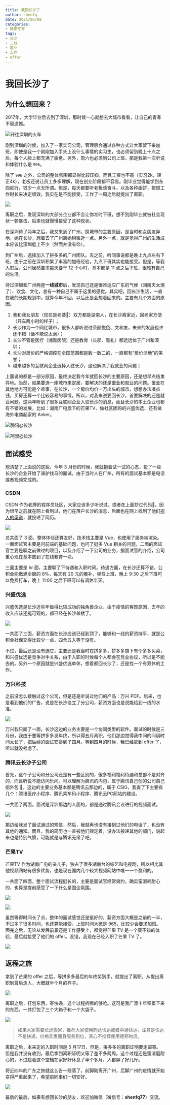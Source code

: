 ```yaml
---
title: 我回长沙了
author: shenfq
date: 2021/06/08
categories:
- 随便写写
tags:
- 长沙
- 二线
- 置业
- 工作
- offer
---
```


# 我回长沙了

## 为什么想回来？

2017年，大学毕业后去到了深圳，那时候一心就想去大城市看看，让自己的青春不留遗憾。

![开往深圳的火车](https://file.shenfq.com/pic/20210607174247.png)

刚到深圳的时候，加入了一家实习公司，管理层会通过各种方式让大家留下来加班，即使是我一个刚刚加入手头上没什么事情的实习生，也必须留到晚上十点之后，每个人脸上都充满了疲惫。另外，周六也必须到公司上班，那是我第一次听说和体验什么是 `996`。

除了 `996` 之外，公司的整体氛围都显得比较压抑，而且工资也不高（实习2k，转正4k），老板还说让员工多多理解，现在创业阶段都不容易。刚毕业觉得能学到东西就行，钱少一点无所谓。但是，每天都要听老板谈奋斗，以及各种画饼，按照工作时长来决定绩效，我实在是不能接受，工作了一周之后就提出了离职。

![](https://file.shenfq.com/pic/20210607180428.png)

离职之后，发现深圳的大部分企业都不会让你准时下班，想不到刚毕业就被社会现状一顿暴击，后来也就慢慢接受了这种现状。

在深圳待了两年之后，我又来到了广州，换城市的主要原因，是当时和女朋友异地，她在长沙，想着去了广州离她稍微近一点。另外一点，就是觉得广州的生活成本应该比深圳低上不少（然而并没有😟）。

到广州后，选择加入了拼多多的广州团队。去之前，听同事说都是晚上九点左右下班，由于之前在深圳积累了丰富的加班经验，九点下班其实也能接受。但是，等我入职后，公司居然要求每天要干 12 个小时，基本都是 11 点之后下班，很难有自己的生活。

待过深圳和广州两座**一线城市**后，发现自己还是很难适应广东的气候（回南天太潮了）、饮食、文化，总有一种自己不属于这里的感觉。其实吧，回长沙生活，一直在我的长期规划中，就算今年不回，以后还是会想着回来的。主要有几个方面的原因。

1. 我和我女朋友（现在是老婆🥰）双方都是湖南人，在长沙离家近，回老家方便（开车两小时的样子）；
2. 长沙作为一个网红城市，很多人都听说过茶颜悦色、文和友，未来的发展也许还不错（话不能说太满）；
3. 长沙不管是医疗（湘雅医院）还是教育（长郡、雅礼）都远远优于广州和深圳；
4. 长沙对房价的严格调控在全国范围都是数一数二的，一直都有“房价洼地”的美誉；
5. 越来越多的互联网企业选择入驻长沙，这也解决了我就业的问题；

上面说的都是一部分原因，最终决定我今年就回长沙的主要原因，还是想早点结束异地。当然，如果要选一座城市来定居，要解决的还是置业和就业的问题。置业在其他地方可能是个难事，在长沙，一个房价均价一万出头的城市，想想办法凑点钱，买房还算一个比较容易的事情。所以，对我来说要回长沙，首要解决的还是就业问题。这两年听到了很多互联网企业入驻长沙的消息，而且长沙的本土企业也都有不错的发展，比如：湖南广电旗下的芒果TV、做社区团购的兴盛优选、还有做海外电商起家的 Anker。

![腾讯@长沙](https://file.shenfq.com/pic/20210608155825.png)

![阿里@长沙](https://file.shenfq.com/pic/20210608160004.png)

## 面试感受

想清楚了上面说的这些，今年 3 月份的时候，我就抱着试一试的心态，投了一些长沙的企业开始了骑驴找马的面试。由于当时人在广州，所有的面试基本都是电话或者视频完成的。

### CSDN

CSDN 作为老牌的程序员社区，大家应该多少听说过，或者在上面抄过代码🤪。因为很早之前就在网上看到过，他们在落户长沙的消息，后面也在网上找到了他们[招人的渠道](https://www.zhipin.com/job_detail/fa6a9e051f7f769a1nV43t64EFFX.html?ka=hot-job-1)，就投递了简历。

![](https://file.shenfq.com/pic/20210608161212.png)

总共面了 3 面，整体体验还算友好，技术栈主要是 Vue，也使用了服务端渲染。一面面试官主要是问前端的基础问题，也问了挺多 Vue 相关的问题，二面的面试官主要是聊之前做过的项目，以及介绍了一下公司的业务，据面试官的介绍，公司重心现在基本放到了在线教育一块。

三面主要是 hr 面，主要聊了下待遇和入职时间。待遇方面，在长沙还算不错，公积金能缴满全额的 8%，每天有 20 元的餐补，弹性上班，晚上 9:30 之后下班可以免费打车，晚上 11:00 之后下班可以有调休半天。

### 兴盛优选

兴盛优选是长沙近些年做得比较成功的独角兽企业，由于疫情的客观原因，去年的收入应该还挺可观的，都已经在长沙盖楼了。

![](https://file.shenfq.com/pic/20210608204702.png)

一共面了三面，薪资方面在长沙应该已经到顶了，能够和一线的薪资持平，就是公积金社保交得比较少一点，四舍五入等于没有。

不过，最后还是没有选它，主要还是我当时在拼多多，拼多多旗下有个多多买菜，和兴盛优选是竞争对手关系，由于入职的时候每个人都会签竞业协议，所以是不能去的。另外一个原因就是兴盛优选单休，想着都回长沙了，还是找一个有双休的工作。

### 万兴科技

之前没怎么接触过这个公司，但是还是听说过他们的产品：万兴 PDF。后来，也是看到他们的广告，说是在长沙设立了分公司，薪资方面也是说能给到一线的水准。

![](https://file.shenfq.com/pic/20210608174816.png)

万兴我只面了一面，长沙这边的业务主要是一个协同类型的软件。面试的时候是三月份，我由于要等拼多多发年终，所以得五月离职，他们那边觉得我中间的间隔时间太长了，把后续的面试安排到了四月。等到四月的时候，我已经拿到 offer 了，所以就没考虑了。

### 腾讯云长沙子公司

首先，这个子公司和分公司还是有一些区别的，很多福利福利待遇和总部不是对齐的，而且听说不能访问乐问。可以理解为腾讯的内包，属于腾讯自己创的公司自己招外包 🤪。这边的主要业务基本都是腾讯云那边的，属于 CSIG，我查了下主要有几个：腾讯医疗小程序、腾讯乘车码小程序、腾讯云PC网站的建设。

一共面了两面，面试是深圳那边的人面的，都是通过腾讯会议进行的视频面试。

![](https://file.shenfq.com/pic/20210608180002.png)

那边给我发了面试通过的短信，然后，我就再也没有接到过他们的电话了，也没有其他的通知。而且，我的简历也一直被他们锁定着，没办法投递其他的部门，说起来也是特别气愤，可能就是与腾讯无缘了吧。

### 芒果TV

芒果TV 作为湖南广电的亲儿子，独占了很多湖南台的综艺和电视剧，所以相比其他视频网站有很多优势，也是现在国内几个较大视频网站中唯一一个盈利的。

一共面了四面，整个面试流程挺长的，主要是面试官经常爽约，确实蛮消耗耐心的，也算是提前感受了一下什么是国企氛围。

![](https://file.shenfq.com/pic/20210608205525.png)

![](https://file.shenfq.com/pic/20210608205408.png)

虽然等得时间长了点，整体的面试感觉还是挺好的，薪资方面大概是之前的一半，不过多了很多时间，也还算能接受。上班时间大概是 965，比较少会要求加班。面完之后，无论从发展前景还是工作感受上，都觉得芒果 TV 是一个蛮不错的体验，最后就接受了他们的 offer。没错，我现在已经入职了芒果 TV 了。

![](https://file.shenfq.com/pic/20210608210111.jpg)

## 返程之旅

拿到了芒果的 offer 之后，等拼多多最后的年终奖到手，就提出了离职，从提出离职到最后走人，大概就半个月的样子。

![](https://file.shenfq.com/pic/20210608210631.png)

离职之后，打包东西，寄快递，这个过程折腾的够呛。这可是我广漂十年积累下来的东西，一共打包了三个大箱子和一个大袋子。

![](https://file.shenfq.com/pic/20210608211143.jpg)

> 如果大家需要长途搬家，推荐大家使用韵达快运或者中通快运，注意是快运不是快递，价格实惠而且服务到位，真心不推荐使用德邦物流。

离职之后，本来定的入职时间是 5 月17日，但是，拼多多的离职证明要走邮寄。但是我并没有收到，最后拿到离职证明又等了差不多两周。这个过程还是蛮消磨耐心的，不过趁着这个空档在家好好休息了半个多月，人都胖了好几斤。

将近四年的广东之旅就这么告一段落了，前脚刚离开广州，后脚广州的疫情就开始变得严重起来了，希望前同事们一切安好。

![](https://file.shenfq.com/pic/20210608211604.png)

最后的最后，如果有想回长沙的朋友，欢迎加微信（微信号：**shenfq77**）交流。





